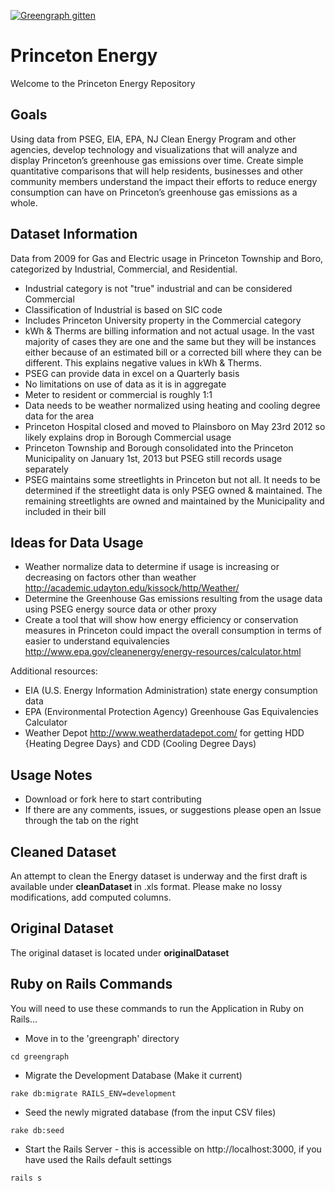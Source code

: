 [![Greengraph gitten](http://gittens.r15.railsrumble.com//badge/codeforprinceton/greengraph)](http://gittens.r15.railsrumble.com//badge/codeforprinceton/greengraph)

# Princeton Energy

Welcome to the Princeton Energy Repository

## Goals
Using data from PSEG, EIA, EPA, NJ Clean Energy Program and other agencies, develop technology and visualizations that will analyze and display Princeton’s greenhouse gas emissions over time. Create simple quantitative comparisons that will help residents, businesses and other community members understand the impact their efforts to reduce energy consumption can have on Princeton’s greenhouse gas emissions as a whole.


## Dataset Information
Data from 2009 for Gas and Electric usage in Princeton Township and Boro, categorized by Industrial, Commercial, and Residential.

-  Industrial category is not "true" industrial and can be considered Commercial
- Classification of Industrial is based on SIC code
- Includes Princeton University property in the Commercial category
- kWh & Therms are billing information and not actual usage. In the vast majority of cases they are one and the same but they will be instances either because of an estimated bill or a corrected bill where they can be different. This explains negative values in kWh & Therms.
- PSEG can provide data in excel on a Quarterly basis
- No limitations on use of data as it is in aggregate
- Meter to resident or commercial is roughly 1:1
- Data needs to be weather normalized using heating and cooling degree data for the area
- Princeton Hospital closed and moved to Plainsboro on May 23rd 2012 so likely explains drop in Borough Commercial usage
- Princeton Township and Borough consolidated into the Princeton Municipality on January 1st, 2013 but PSEG still records usage separately
- PSEG maintains some streetlights in Princeton but not all. It needs to be determined if the streetlight data is only PSEG owned & maintained. The remaining streetlights are owned and maintained by the Municipality and included in their bill


## Ideas for Data Usage

- Weather normalize data to determine if usage is increasing or decreasing on factors other than weather <a href="http://academic.udayton.edu/kissock/http/Weather/">
http://academic.udayton.edu/kissock/http/Weather/ </a>
- Determine the Greenhouse Gas emissions resulting from the usage data using PSEG energy source data or other proxy
- Create a tool that will show how energy efficiency or conservation measures in Princeton could impact the overall consumption in terms of easier to understand equivalencies <a href ="http://www.epa.gov/cleanenergy/energy-resources/calculator.html"> http://www.epa.gov/cleanenergy/energy-resources/calculator.html </a>

Additional resources:
- EIA (U.S. Energy Information Administration) state energy consumption data
- EPA (Environmental Protection Agency) Greenhouse Gas Equivalencies Calculator
- Weather Depot <a href ="http://www.weatherdatadepot.com/"> http://www.weatherdatadepot.com/ </a> for getting HDD {Heating Degree Days} and CDD (Cooling Degree Days)

## Usage Notes
- Download or fork here to start contributing
- If there are any comments, issues, or suggestions please open an Issue through the tab on the right

## Cleaned Dataset
An attempt to clean the Energy dataset is underway and the first draft is available under <b> cleanDataset </b> in .xls format.
Please make no lossy modifications, add computed columns.

## Original Dataset
The original dataset is located under <b> originalDataset </b>

## Ruby on Rails Commands
You will need to use these commands to run the Application in Ruby on Rails...

- Move in to the 'greengraph' directory
 ```
cd greengraph
```
- Migrate the Development Database (Make it current)
 ```
rake db:migrate RAILS_ENV=development
```
- Seed the newly migrated database (from the input CSV files)
 ```
rake db:seed
```
- Start the Rails Server - this is accessible on http://localhost:3000, if you have used the Rails default settings
 ```
rails s
```
